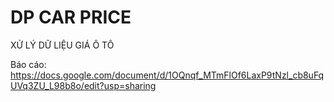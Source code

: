 # DP CAR PRICE
XỬ LÝ DỮ LIỆU GIÁ Ô TÔ

Báo cáo: https://docs.google.com/document/d/1OQnqf_MTmFlOf6LaxP9tNzl_cb8uFqUVq3ZU_L98b8o/edit?usp=sharing
